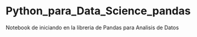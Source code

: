 # Python_para_Data_Science_pandas
Notebook de iniciando en la libreria de Pandas para Analisis de Datos
